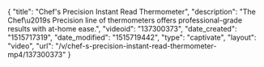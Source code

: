 {
    "title": "Chef's Precision  Instant Read Thermometer",
    "description": "The Chef\u2019s Precision line of thermometers offers professional-grade results with at-home ease.",
    "videoid": "137300373",
    "date_created": "1515717319",
    "date_modified": "1515719442",
    "type": "captivate",
    "layout": "video",
    "url": "\/v\/chef-s-precision-instant-read-thermometer-mp4\/137300373"
}